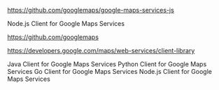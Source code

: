 https://github.com/googlemaps/google-maps-services-js

Node.js Client for Google Maps Services


https://github.com/googlemaps

https://developers.google.com/maps/web-services/client-library


Java Client for Google Maps Services
Python Client for Google Maps Services
Go Client for Google Maps Services
Node.js Client for Google Maps Services